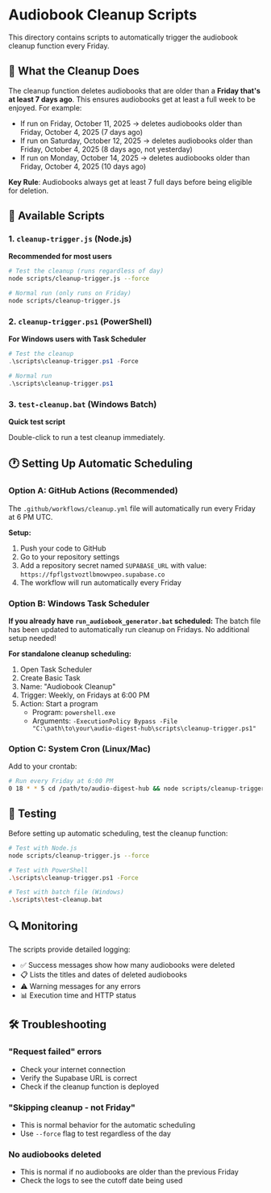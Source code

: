 # Audiobook Cleanup Scripts

This directory contains scripts to automatically trigger the audiobook cleanup function every Friday.

## 🎯 What the Cleanup Does

The cleanup function deletes audiobooks that are older than a **Friday that's at least 7 days ago**. This ensures audiobooks get at least a full week to be enjoyed. For example:

- If run on Friday, October 11, 2025 → deletes audiobooks older than Friday, October 4, 2025 (7 days ago)
- If run on Saturday, October 12, 2025 → deletes audiobooks older than Friday, October 4, 2025 (8 days ago, not yesterday)
- If run on Monday, October 14, 2025 → deletes audiobooks older than Friday, October 4, 2025 (10 days ago)

**Key Rule**: Audiobooks always get at least 7 full days before being eligible for deletion.

## 📁 Available Scripts

### 1. `cleanup-trigger.js` (Node.js)
**Recommended for most users**

```bash
# Test the cleanup (runs regardless of day)
node scripts/cleanup-trigger.js --force

# Normal run (only runs on Friday)
node scripts/cleanup-trigger.js
```

### 2. `cleanup-trigger.ps1` (PowerShell)
**For Windows users with Task Scheduler**

```powershell
# Test the cleanup
.\scripts\cleanup-trigger.ps1 -Force

# Normal run
.\scripts\cleanup-trigger.ps1
```

### 3. `test-cleanup.bat` (Windows Batch)
**Quick test script**

Double-click to run a test cleanup immediately.

## 🕐 Setting Up Automatic Scheduling

### Option A: GitHub Actions (Recommended)
The `.github/workflows/cleanup.yml` file will automatically run every Friday at 6 PM UTC.

**Setup:**
1. Push your code to GitHub
2. Go to your repository settings
3. Add a repository secret named `SUPABASE_URL` with value: `https://fpflgstvoztlbmowvpeo.supabase.co`
4. The workflow will run automatically every Friday

### Option B: Windows Task Scheduler
**If you already have `run_audiobook_generator.bat` scheduled:**
The batch file has been updated to automatically run cleanup on Fridays. No additional setup needed!

**For standalone cleanup scheduling:**
1. Open Task Scheduler
2. Create Basic Task
3. Name: "Audiobook Cleanup"
4. Trigger: Weekly, on Fridays at 6:00 PM
5. Action: Start a program
   - Program: `powershell.exe`
   - Arguments: `-ExecutionPolicy Bypass -File "C:\path\to\your\audio-digest-hub\scripts\cleanup-trigger.ps1"`

### Option C: System Cron (Linux/Mac)
Add to your crontab:
```bash
# Run every Friday at 6:00 PM
0 18 * * 5 cd /path/to/audio-digest-hub && node scripts/cleanup-trigger.js
```

## 🧪 Testing

Before setting up automatic scheduling, test the cleanup function:

```bash
# Test with Node.js
node scripts/cleanup-trigger.js --force

# Test with PowerShell
.\scripts\cleanup-trigger.ps1 -Force

# Test with batch file (Windows)
.\scripts\test-cleanup.bat
```

## 🔍 Monitoring

The scripts provide detailed logging:
- ✅ Success messages show how many audiobooks were deleted
- 📋 Lists the titles and dates of deleted audiobooks  
- ⚠️ Warning messages for any errors
- 📊 Execution time and HTTP status

## 🛠️ Troubleshooting

### "Request failed" errors
- Check your internet connection
- Verify the Supabase URL is correct
- Check if the cleanup function is deployed

### "Skipping cleanup - not Friday"
- This is normal behavior for the automatic scheduling
- Use `--force` flag to test regardless of the day

### No audiobooks deleted
- This is normal if no audiobooks are older than the previous Friday
- Check the logs to see the cutoff date being used